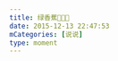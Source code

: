 ```yaml
---
title: 绿香蕉🍌🍌🍌
date: 2015-12-13 22:47:53
mCategories: [说说]
type: moment
---
```


<div id="pics-20151213224753"></div>

<script src="/lib/moment/pics.js"></script>
<script>
var data = [
    {"link": "2015-12-13_000000.webp", "type": "shuoshuo"},
    {"link": "2015-12-13_000001.webp", "type": "shuoshuo"},
    {"link": "2015-12-13_000002.jpeg", "type": "shuoshuo"}
];
picsRender(data, "pics-20151213224753");
</script>
